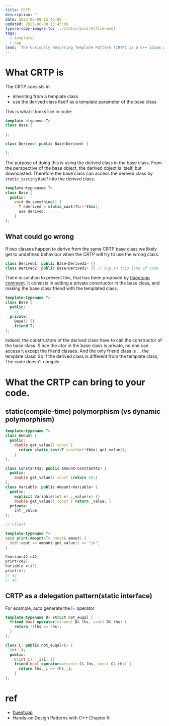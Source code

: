 ```yaml
---
title: CRTP
description: ''
date: 2023-06-08 15:45:06
updated: 2023-06-08 15:45:06
typora-copy-images-to: ../static/pics/${filename}
tags: 
  - templates
  - cpp
lead: 'The Curiously Recurring Template Pattern (CRTP) is a C++ idiom whose name was coined by James Coplien in 1996, in early C++ template code.'
---
```


# What CRTP is 
The CRTP consists in:
- inheriting from a template class
- use the derived class itself as a template parameter of the base class

This is what it looks like in code:
```cpp
template <typnema T>
class Base {
  
};

class Derived: public Base<Derived> {

};
```
The purpose of doing this is using the derived class in the base class. From the perspective of the base object, the derived object is itself, but downcasted. Therefore the base class can access the derived class by `static_casting` itself into the derived class.

```cpp
template<typnename T>
class Base {
  public:
    void do_something() {
      T &derived = static_cast<T&>(*this);
      use derived...
    }
};
```
## What could go wrong
If two classes happen to derive from the same CRTP base class we likely get to undefined behaviour when the CRTP will try to use the wrong class:
```cpp
class Derived1: public Base<Derived1> {}
class Derived2: public Base<Derived1> {} // bug in this line of code
```
There is solution to prevent this, that has been proposed by [fluentcpp comment](https://www.fluentcpp.com/2017/05/12/curiously-recurring-template-pattern/). It consists in adding a private constructor in the base class, and making the base class friend with the templated class.
```cpp
template<typename T>
class Base {
  public:
    //
  private:
    Base() {}
    friend T;
};
```

Indeed, the constructors of the derived class have to call the constructor of the base class. Since the ctor in the base class is private, no one can access it except the friend classes. And the only friend class is ... the template class! So if the derived class is different from the template class, The code doesn't compile.


# What the CRTP can bring to your code.
## static(compile-time) polymorphism (vs dynamic polymorphism)

```cpp
template<typename T>
class Amount {
  public:
    double get_value() const {
      return static_cast<T const&>(*this).get_value();
    }
};

class Constant42: public Amount<Constant42> {
  public:
    double get_value() const {return 42;}
};
class Variable: public Amount<Variable> {
  public:
    explicit Variable(int v) :_value(v) {}
    double get_value() const { return _value; }
  private:
    int _value;
};

// client

template<typename T>
void print(Amount<T> const& amout) {
  std::cout << amount.get_value() << "\n";
}

Constant42 c42;
print(c42);
Variable v(43);
print(v);
// 42
// 43
```

## CRTP as a delegation pattern(static interface)

For example, auto generate the != operator
```cpp
template<typename D> struct not_euqal {
  friend bool operator!=(const D& lhs, const D& rhs) {
    return !(lhs == rhs);
  }
};

class C: public not_euqal<C> {
  int _i;
  public:
    C(int i) :_i(i) {}
    friend bool operator==(const C& lhs, const C& rhs) {
      return lhs._i == rhs._i;
    }
};
```


# ref
- [fluentcpp](https://www.fluentcpp.com/2017/05/16/what-the-crtp-brings-to-code/)
- Hands-on Design Patterns with C++ Chapter 8

